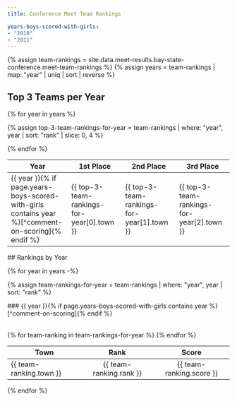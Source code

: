 ```yaml
---
title: Conference Meet Team Rankings

years-boys-scored-with-girls:
- "2010"
- "2011"
---
```


<style type="text/css">
  .page__content table p, .page__content ul p {
    margin-bottom: 0em;
  }
</style>

[^comment-on-scoring]: Boys scored with girls.

{% assign team-rankings = site.data.meet-results.bay-state-conference.meet-team-rankings %}
{% assign years = team-rankings | map: "year" | uniq | sort | reverse %}

## Top 3 Teams per Year

<table>
<thead>
<tr>
  <th>Year</th>
  <th>1st Place</th>
  <th>2nd Place</th>
  <th>3rd Place</th>
</tr>
</thead>
<tbody>
{% for year in years %}

{% assign top-3-team-rankings-for-year = team-rankings | where: "year", year | sort: "rank" | slice: 0, 4 %}
<tr>
  <td markdown="1">
  {{ year }}{% if page.years-boys-scored-with-girls contains year %}[^comment-on-scoring]{% endif %}
  </td>
  <td>{{ top-3-team-rankings-for-year[0].town }}</td>
  <td>{{ top-3-team-rankings-for-year[1].town }}</td>
  <td>{{ top-3-team-rankings-for-year[2].town }}</td>
  </tr>
{% endfor %}
</tbody>
<table>

<div markdown="1">
## Rankings by Year
</div>

{% for year in years -%}

{% assign team-rankings-for-year = team-rankings | where: "year", year | sort: "rank" %}

<div markdown="1">
### {{ year }}{% if page.years-boys-scored-with-girls contains year %}[^comment-on-scoring]{% endif %}
</div>

<table>
  <thead>
    <tr>
      <th>Town</th>
      <th style="text-align: center;">Rank</th>
      <th style="text-align: center;">Score</th>
    </tr>
  </thead>
  <tbody>
    {% for team-ranking in team-rankings-for-year %}
      <tr>
        <td>{{ team-ranking.town }}</td>
        <td style="text-align: center;">{{ team-ranking.rank }}</td>
        <td style="text-align: center;">{{ team-ranking.score }}</td>
      </tr>
    {% endfor %}
  </tbody>
<table>

{% endfor %}
